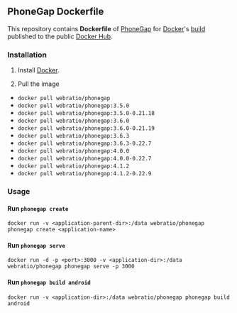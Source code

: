 ## PhoneGap Dockerfile

This repository contains **Dockerfile** of [PhoneGap](http://phonegap.com/) for [Docker](https://www.docker.com/)'s [build](https://registry.hub.docker.com/u/webratio/phonegap/) published to the public [Docker Hub](https://hub.docker.com/).

### Installation

1. Install [Docker](https://www.docker.com/).

2. Pull the image
  * `docker pull webratio/phonegap`
  * `docker pull webratio/phonegap:3.5.0`
  * `docker pull webratio/phonegap:3.5.0-0.21.18`
  * `docker pull webratio/phonegap:3.6.0`
  * `docker pull webratio/phonegap:3.6.0-0.21.19`
  * `docker pull webratio/phonegap:3.6.3`
  * `docker pull webratio/phonegap:3.6.3-0.22.7`
  * `docker pull webratio/phonegap:4.0.0`
  * `docker pull webratio/phonegap:4.0.0-0.22.7`
  * `docker pull webratio/phonegap:4.1.2`
  * `docker pull webratio/phonegap:4.1.2-0.22.9`
  

### Usage

#### Run `phonegap create`

    docker run -v <application-parent-dir>:/data webratio/phonegap phonegap create <application-name>

#### Run `phonegap serve`

    docker run -d -p <port>:3000 -v <application-dir>:/data webratio/phonegap phonegap serve -p 3000

#### Run `phonegap build android`

    docker run -v <application-dir>:/data webratio/phonegap phonegap build android
